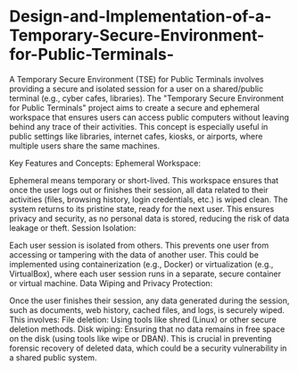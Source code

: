 # Design-and-Implementation-of-a-Temporary-Secure-Environment-for-Public-Terminals-
A Temporary Secure Environment (TSE) for Public Terminals involves providing a secure and isolated session for a user on a shared/public terminal (e.g., cyber cafes, libraries).
The "Temporary Secure Environment for Public Terminals" project aims to create a secure and ephemeral workspace that ensures users can access public computers without leaving behind any trace of their activities. This concept is especially useful in public settings like libraries, internet cafes, kiosks, or airports, where multiple users share the same machines.

Key Features and Concepts:
Ephemeral Workspace:

Ephemeral means temporary or short-lived. This workspace ensures that once the user logs out or finishes their session, all data related to their activities (files, browsing history, login credentials, etc.) is wiped clean. The system returns to its pristine state, ready for the next user.
This ensures privacy and security, as no personal data is stored, reducing the risk of data leakage or theft.
Session Isolation:

Each user session is isolated from others. This prevents one user from accessing or tampering with the data of another user.
This could be implemented using containerization (e.g., Docker) or virtualization (e.g., VirtualBox), where each user session runs in a separate, secure container or virtual machine.
Data Wiping and Privacy Protection:

Once the user finishes their session, any data generated during the session, such as documents, web history, cached files, and logs, is securely wiped.
This involves:
File deletion: Using tools like shred (Linux) or other secure deletion methods.
Disk wiping: Ensuring that no data remains in free space on the disk (using tools like wipe or DBAN).
This is crucial in preventing forensic recovery of deleted data, which could be a security vulnerability in a shared public system.
